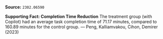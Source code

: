 **Source:** `2302.06590`

**Supporting Fact: Completion Time Reduction**
The treatment group (with Copilot) had an average task completion time of 71.17 minutes, compared to 160.89 minutes for the control group. — Peng, Kalliamvakou, Cihon, Demirer (2023)

